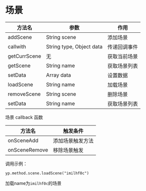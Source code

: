 # 场景

方法名 |  参数 |  作用
-----|----|----
addScene | String scene | 添加场景
callwith | String type, Object data | 传递回调事件
getCurrScene | 无 | 获取当前场景
getScene | String name | 获取场景列表
setData | Array data | 设置数据
loadScene | String name | 加载场景
removeScene | String scene | 删除场景
setData | String name | 获取场景列表


场景 callback 函数

方法名 |  触发条件
-----|----
onSceneAdd | 添加场景触发方法
onSceneRemove | 移除场景触发 

调用示例：

    yp.method.scene.loadScene("imilhf0c")

加载name为`imilhf0c`的场景


